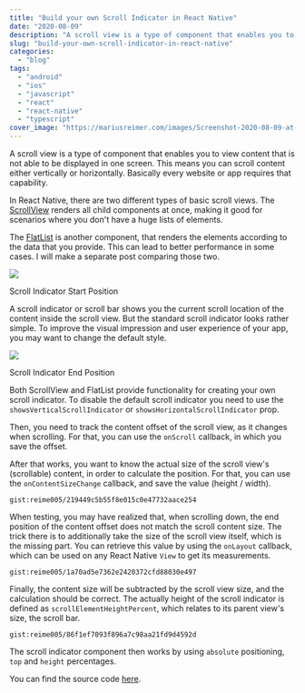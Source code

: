 ```yaml
---
title: "Build your own Scroll Indicator in React Native"
date: "2020-08-09"
description: "A scroll view is a type of component that enables you to view content that is not able to be displayed in one screen. This means you can scroll content either vertically or horizontally. Basically every website or app requires that capability."
slug: "build-your-own-scroll-indicator-in-react-native"
categories:
  - "blog"
tags:
  - "android"
  - "ios"
  - "javascript"
  - "react"
  - "react-native"
  - "typescript"
cover_image: "https://mariusreimer.com/images/Screenshot-2020-08-09-at-22.15.22.png"
---
```


A scroll view is a type of component that enables you to view content that is not able to be displayed in one screen. This means you can scroll content either vertically or horizontally. Basically every website or app requires that capability. 

In React Native, there are two different types of basic scroll views. The [ScrollView](https://reactnative.dev/docs/scrollview) renders all child components at once, making it good for scenarios where you don't have a huge lists of elements. 

The [FlatList](https://reactnative.dev/docs/flatlist) is another component, that renders the elements according to the data that you provide. This can lead to better performance in some cases. I will make a separate post comparing those two.

![](/images/scroll-start-515x1024.png)

Scroll Indicator Start Position

A scroll indicator or scroll bar shows you the current scroll location of the content inside the scroll view. But the standard scroll indicator looks rather simple. To improve the visual impression and user experience of your app, you may want to change the default style.

![](/images/scroll-end-515x1024.png)

Scroll Indicator End Position

Both ScrollView and FlatList provide functionality for creating your own scroll indicator. To disable the default scroll indicator you need to use the `showsVerticalScrollIndicator` or `showsHorizontalScrollIndicator` prop.

Then, you need to track the content offset of the scroll view, as it changes when scrolling. For that, you can use the `onScroll` callback, in which you save the offset.

After that works, you want to know the actual size of the scroll view's (scrollable) content, in order to calculate the position. For that, you can use the `onContentSizeChange` callback, and save the value (height / width).

`gist:reime005/219449c5b55f8e015c0e47732aace254`

When testing, you may have realized that, when scrolling down, the end position of the content offset does not match the scroll content size. The trick there is to additionally take the size of the scroll view itself, which is the missing part. You can retrieve this value by using the `onLayout` callback, which can be used on any React Native `View` to get its measurements.

`gist:reime005/1a70ad5e7362e2420372cfd88030e497`

Finally, the content size will be subtracted by the scroll view size, and the calculation should be correct. The actually height of the scroll indicator is defined as `scrollElementHeightPercent`, which relates to its parent view's size, the scroll bar.

`gist:reime005/86f1ef7093f896a7c98aa21fd9d4592d`

The scroll indicator component then works by using `absolute` positioning, `top` and `height` percentages.

You can find the source code [here](https://github.com/reime005/ReactNativeModalTester/blob/image/ImageScrollModal.tsx).
